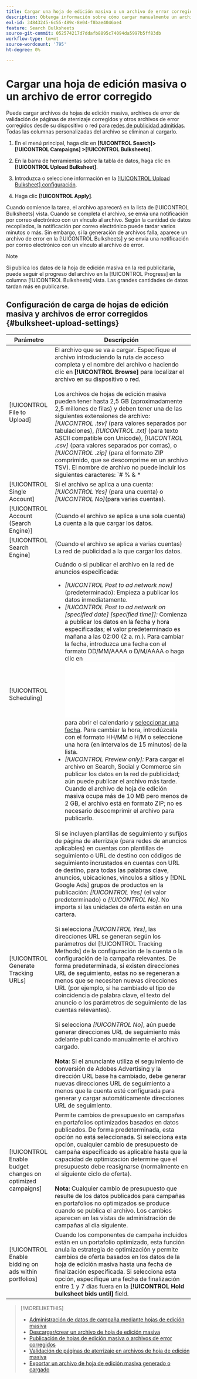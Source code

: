 ```yaml
---
title: Cargar una hoja de edición masiva o un archivo de error corregido
description: Obtenga información sobre cómo cargar manualmente un archivo de hoja de edición masiva o un archivo de error de validación de página de aterrizaje corregido.
exl-id: 34843245-6c55-489c-8e04-f8bae4046ae4
feature: Search Bulksheets
source-git-commit: 052574217d7ddafb8895c74094da5997b5ff83db
workflow-type: tm+mt
source-wordcount: '795'
ht-degree: 0%

---
```


# Cargar una hoja de edición masiva o un archivo de error corregido

Puede cargar archivos de hojas de edición masiva, archivos de error de validación de páginas de aterrizaje corregidos y otros archivos de error corregidos desde su dispositivo o red para [redes de publicidad admitidas](bulksheet-about.md#bulksheet-functionality-by-network). Todas las columnas personalizadas del archivo se eliminan al cargarlo.

1. En el menú principal, haga clic en **[!UICONTROL Search]> [!UICONTROL Campaigns] >[!UICONTROL Bulksheets]**.

1. En la barra de herramientas sobre la tabla de datos, haga clic en **[!UICONTROL Upload Bulksheet]**.

1. Introduzca o seleccione información en la [[!UICONTROL Upload Bulksheet] configuración](#bulksheet-upload-settings).

1. Haga clic **[!UICONTROL Apply]**.

Cuando comience la tarea, el archivo aparecerá en la lista de [!UICONTROL Bulksheets] vista. Cuando se completa el archivo, se envía una notificación por correo electrónico con un vínculo al archivo. Según la cantidad de datos recopilados, la notificación por correo electrónico puede tardar varios minutos o más. Sin embargo, si la generación de archivos falla, aparece un archivo de error en la [!UICONTROL Bulksheets] y se envía una notificación por correo electrónico con un vínculo al archivo de error.

>[!NOTE]
>
>Si publica los datos de la hoja de edición masiva en la red publicitaria, puede seguir el progreso del archivo en la [!UICONTROL Progress] en la columna [!UICONTROL Bulksheets] vista. Las grandes cantidades de datos tardan más en publicarse.

## Configuración de carga de hojas de edición masiva y archivos de error corregidos {#bulksheet-upload-settings}

| Parámetro | Descripción |
|----|----|
| [!UICONTROL File to Upload] | El archivo que se va a cargar. Especifique el archivo introduciendo la ruta de acceso completa y el nombre del archivo o haciendo clic en <b>[!UICONTROL Browse]</b> para localizar el archivo en su dispositivo o red.<br><br>Los archivos de hojas de edición masiva pueden tener hasta 2,5 GB (aproximadamente 2,5 millones de filas) y deben tener una de las siguientes extensiones de archivo: <i>[!UICONTROL .tsv]</i> (para valores separados por tabulaciones), <i>[!UICONTROL .txt]</i> (para texto ASCII compatible con Unicode), <i>[!UICONTROL .csv]</i> (para valores separados por comas), o <i>[!UICONTROL .zip]</i> (para el formato ZIP comprimido, que se descomprime en un archivo TSV). El nombre de archivo no puede incluir los siguientes caracteres: `# % &amp; * | \ : &quot; &lt; &gt; . ? /`<br><br><b>Sugerencia:</b> Para datos que incluyen caracteres internacionales, utilice archivos en formato TSV o TXT. |
| [!UICONTROL Single Account] | Si el archivo se aplica a una cuenta: <i>[!UICONTROL Yes]</i> (para una cuenta) o <i>[!UICONTROL No]</i>(para varias cuentas). |
| [!UICONTROL Account (Search Engine)] | (Cuando el archivo se aplica a una sola cuenta) La cuenta a la que cargar los datos. |
| [!UICONTROL Search Engine] | (Cuando el archivo se aplica a varias cuentas) La red de publicidad a la que cargar los datos. |
| [!UICONTROL Scheduling] | Cuándo o si publicar el archivo en la red de anuncios especificada:<ul><li><i>[!UICONTROL Post to ad network now]</i> (predeterminado): Empieza a publicar los datos inmediatamente.</li><li><i>[!UICONTROL Post to ad network on \[specified date\] \[specified time\]]:</i> Comienza a publicar los datos en la fecha y hora especificadas; el valor predeterminado es mañana a las 02:00 (2 a. m.). Para cambiar la fecha, introduzca una fecha con el formato DD/MM/AAAA o D/M/AAAA o haga clic en ![Calendario](/help/search-social-commerce/common-tasks/navigation-editing-selection/calendar.md "Calendario") para abrir el calendario y [seleccionar una fecha](/help/search-social-commerce/common-tasks/navigation-editing-selection/calendar.md). Para cambiar la hora, introdúzcala con el formato HH/MM o H/M o seleccione una hora (en intervalos de 15 minutos) de la lista.</li><li><i>[!UICONTROL Preview only]:</i> Para cargar el archivo en Search, Social y Commerce sin publicar los datos en la red de publicidad; aún puede publicar el archivo más tarde. Cuando el archivo de hoja de edición masiva ocupa más de 10 MB pero menos de 2 GB, el archivo está en formato ZIP; no es necesario descomprimir el archivo para publicarlo.</li></ul> |
| [!UICONTROL Generate Tracking URLs] | Si se incluyen plantillas de seguimiento y sufijos de página de aterrizaje (para redes de anuncios aplicables) en cuentas con plantillas de seguimiento o URL de destino con códigos de seguimiento incrustados en cuentas con URL de destino, para todas las palabras clave, anuncios, ubicaciones, vínculos a sitios y [!DNL Google Ads] grupos de productos en la publicación: <i>[!UICONTROL Yes]</i> (el valor predeterminado) o <i>[!UICONTROL No]</i>. No importa si las unidades de oferta están en una cartera.<br><br>Si selecciona <i>[!UICONTROL Yes]</i>, las direcciones URL se generan según los parámetros del [!UICONTROL Tracking Methods] de la configuración de la cuenta o la configuración de la campaña relevantes. De forma predeterminada, si existen direcciones URL de seguimiento, estas no se regeneran a menos que se necesiten nuevas direcciones URL (por ejemplo, si ha cambiado el tipo de coincidencia de palabra clave, el texto del anuncio o los parámetros de seguimiento de las cuentas relevantes).<br><br>Si selecciona <i>[!UICONTROL No]</i>, aún puede generar direcciones URL de seguimiento más adelante publicando manualmente el archivo cargado.<br><br><b>Nota:</b> Si el anunciante utiliza el seguimiento de conversión de Adobes Advertising y la dirección URL base ha cambiado, debe generar nuevas direcciones URL de seguimiento a menos que la cuenta esté configurada para generar y cargar automáticamente direcciones URL de seguimiento. |
| [!UICONTROL Enable budget changes on optimized campaigns] | Permite cambios de presupuesto en campañas en portafolios optimizados basados en datos publicados. De forma predeterminada, esta opción no está seleccionada. Si selecciona esta opción, cualquier cambio de presupuesto de campaña especificado es aplicable hasta que la capacidad de optimización determine que el presupuesto debe reasignarse (normalmente en el siguiente ciclo de oferta).<br><br><b>Nota:</b> Cualquier cambio de presupuesto que resulte de los datos publicados para campañas en portafolios no optimizados se produce cuando se publica el archivo. Los cambios aparecen en las vistas de administración de campañas al día siguiente. |
| [!UICONTROL Enable bidding on ads within portfolios] | Cuando los componentes de campaña incluidos están en un portafolio optimizado, esta función anula la estrategia de optimización y permite cambios de oferta basados en los datos de la hoja de edición masiva hasta una fecha de finalización especificada. Si selecciona esta opción, especifique una fecha de finalización entre 1 y 7 días fuera en la **[!UICONTROL Hold bulksheet bids until]** field. |

>[!MORELIKETHIS]
>
>* [Administración de datos de campaña mediante hojas de edición masiva](bulksheet-about.md)
>* [Descargar/crear un archivo de hoja de edición masiva](bulksheet-download.md)
>* [Publicación de hojas de edición masiva o archivos de error corregidos](bulksheet-post.md)
>* [Validación de páginas de aterrizaje en archivos de hoja de edición masiva](bulksheet-validate-landing-pages.md)
>* [Exportar un archivo de hoja de edición masiva generado o cargado](bulksheet-export.md)
